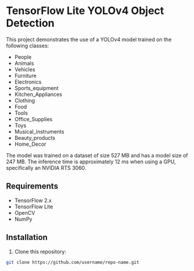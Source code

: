 # TensorFlow Lite YOLOv4 Object Detection

This project demonstrates the use of a YOLOv4 model trained on the following classes:

- People
- Animals
- Vehicles
- Furniture
- Electronics
- Sports_equipment
- Kitchen_Appliances
- Clothing
- Food
- Tools
- Office_Supplies
- Toys
- Musical_instruments
- Beauty_products
- Home_Decor

The model was trained on a dataset of size 527 MB and has a model size of 247 MB. The inference time is approximately 12 ms when using a GPU, specifically an NVIDIA RTS 3060.

## Requirements

- TensorFlow 2.x
- TensorFlow Lite
- OpenCV
- NumPy

## Installation

1. Clone this repository:

```bash
git clone https://github.com/username/repo-name.git
